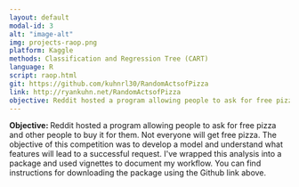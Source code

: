 ```yaml
---
layout: default
modal-id: 3
alt: "image-alt"
img: projects-raop.png
platform: Kaggle
methods: Classification and Regression Tree (CART)
language: R
script: raop.html
git: https://github.com/kuhnrl30/RandomActsofPizza
link: http://ryankuhn.net/RandomActsofPizza
objective: Reddit hosted a program allowing people to ask for free pizza and other people to buy it for them. Not everyone will get free pizza. The objective of this competition was to develop a model and understand what features will lead to a successful request.  I've wrapped this analysis into a package and used vignettes to document my workflow.  You can find instructions for downloading the package using the Github link above.
---
```


<b>Objective: </b> 
Reddit hosted a program allowing people to ask for free pizza and other people to buy it for them. Not everyone will get free pizza. The objective of this competition was to develop a model and understand what features will lead to a successful request.  I've wrapped this analysis into a package and used vignettes to document my workflow.  You can find instructions for downloading the package using the Github link above.